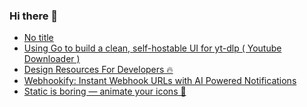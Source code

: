 ### Hi there 👋

<!-- daily.dev BOOKMARKS:START -->
- [No title](https://app.daily.dev/posts/eA1ozHLIr?utm_source=rss&utm_medium=bookmarks&utm_campaign=PnGboN99PhXCxFrWGGg2C)
- [Using Go to build a clean, self-hostable UI for yt-dlp &lpar; Youtube Downloader &rpar;](https://app.daily.dev/posts/gQjcw93hi?utm_source=rss&utm_medium=bookmarks&utm_campaign=PnGboN99PhXCxFrWGGg2C)
- [Design Resources For Developers 🔥](https://app.daily.dev/posts/wZtYzmIPQ?utm_source=rss&utm_medium=bookmarks&utm_campaign=PnGboN99PhXCxFrWGGg2C)
- [Webhookify: Instant Webhook URLs with AI Powered Notifications](https://app.daily.dev/posts/PW5PAlwhi?utm_source=rss&utm_medium=bookmarks&utm_campaign=PnGboN99PhXCxFrWGGg2C)
- [Static is boring — animate your icons 🎯](https://app.daily.dev/posts/qDs12Kijg?utm_source=rss&utm_medium=bookmarks&utm_campaign=PnGboN99PhXCxFrWGGg2C)
<!-- daily.dev BOOKMARKS:END -->

<!--
**dinesh4monto/dinesh4monto** is a ✨ _special_ ✨ repository because its `README.md` (this file) appears on your GitHub profile.

Here are some ideas to get you started:

- 🔭 I’m currently working on ...
- 🌱 I’m currently learning ...
- 👯 I’m looking to collaborate on ...
- 🤔 I’m looking for help with ...
- 💬 Ask me about ...
- 📫 How to reach me: ...
- 😄 Pronouns: ...
- ⚡ Fun fact: ...
-->
